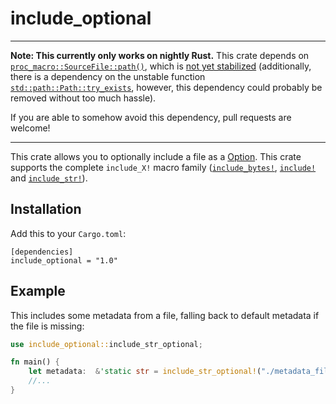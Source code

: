 # include_optional

----

**Note: This currently only works on nightly Rust.** This crate depends on [`proc_macro::SourceFile::path()`](https://doc.rust-lang.org/nightly/proc_macro/struct.SourceFile.html#method.path), which is [not yet stabilized](https://github.com/rust-lang/rust/issues/54725) (additionally, there is a dependency on the unstable function [`std::path::Path::try_exists`](https://doc.rust-lang.org/nightly/std/path/struct.Path.html#method.try_exists), however, this dependency could probably be removed without too much hassle).

If you are able to somehow avoid this dependency, pull requests are welcome!

----

This crate allows you to optionally include a file as a [Option](https://doc.rust-lang.org/nightly/core/option/enum.Option.html). This crate supports the complete `include_X!` macro family ([`include_bytes!`](https://doc.rust-lang.org/nightly/core/macro.include_bytes.html), [`include!`](https://doc.rust-lang.org/nightly/core/macro.include.html) and [`include_str!`](https://doc.rust-lang.org/nightly/core/macro.include_str.html)).

## Installation

Add this to your `Cargo.toml`:
```lang-toml
[dependencies]
include_optional = "1.0"
```

## Example

This includes some metadata from a file, falling back to default metadata if the file is missing:
```rust
use include_optional::include_str_optional;

fn main() {
    let metadata:  &'static str = include_str_optional!("./metadata_files/file_exists.txt" ).unwrap_or("default metadata string");
    //...
}
```
